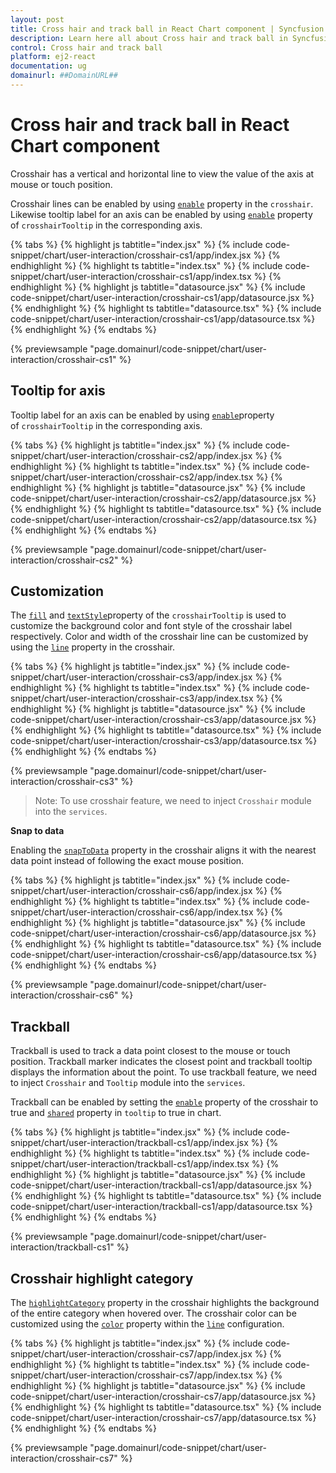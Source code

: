 ```yaml
---
layout: post
title: Cross hair and track ball in React Chart component | Syncfusion
description: Learn here all about Cross hair and track ball in Syncfusion React Chart component of Syncfusion Essential JS 2 and more.
control: Cross hair and track ball 
platform: ej2-react
documentation: ug
domainurl: ##DomainURL##
---
```


# Cross hair and track ball in React Chart component

Crosshair has a vertical and horizontal line to view the value of the axis at mouse or touch position.

Crosshair lines can be enabled by using [`enable`](https://ej2.syncfusion.com/react/documentation/api/chart/crosshairSettings/#enable) property in the `crosshair`. Likewise tooltip label for an axis can be enabled by using [`enable`](https://ej2.syncfusion.com/react/documentation/api/chart/crosshairTooltipModel/#enable) property of `crosshairTooltip` in the corresponding axis.

{% tabs %}
{% highlight js tabtitle="index.jsx" %}
{% include code-snippet/chart/user-interaction/crosshair-cs1/app/index.jsx %}
{% endhighlight %}
{% highlight ts tabtitle="index.tsx" %}
{% include code-snippet/chart/user-interaction/crosshair-cs1/app/index.tsx %}
{% endhighlight %}
{% highlight js tabtitle="datasource.jsx" %}
{% include code-snippet/chart/user-interaction/crosshair-cs1/app/datasource.jsx %}
{% endhighlight %}
{% highlight ts tabtitle="datasource.tsx" %}
{% include code-snippet/chart/user-interaction/crosshair-cs1/app/datasource.tsx %}
{% endhighlight %}
{% endtabs %}

{% previewsample "page.domainurl/code-snippet/chart/user-interaction/crosshair-cs1" %}

## Tooltip for axis

Tooltip label for an axis can be enabled by using [`enable`](https://ej2.syncfusion.com/react/documentation/api/chart/crosshairTooltipModel/#enable)property of `crosshairTooltip` in the corresponding axis.

{% tabs %}
{% highlight js tabtitle="index.jsx" %}
{% include code-snippet/chart/user-interaction/crosshair-cs2/app/index.jsx %}
{% endhighlight %}
{% highlight ts tabtitle="index.tsx" %}
{% include code-snippet/chart/user-interaction/crosshair-cs2/app/index.tsx %}
{% endhighlight %}
{% highlight js tabtitle="datasource.jsx" %}
{% include code-snippet/chart/user-interaction/crosshair-cs2/app/datasource.jsx %}
{% endhighlight %}
{% highlight ts tabtitle="datasource.tsx" %}
{% include code-snippet/chart/user-interaction/crosshair-cs2/app/datasource.tsx %}
{% endhighlight %}
{% endtabs %}

{% previewsample "page.domainurl/code-snippet/chart/user-interaction/crosshair-cs2" %}

## Customization

The [`fill`](https://ej2.syncfusion.com/react/documentation/api/chart/crosshairTooltip/#fill) and [`textStyle`](https://ej2.syncfusion.com/react/documentation/api/chart/crosshairTooltip/#textstyle)property of the `crosshairTooltip` is used to customize the background color and font style of the crosshair label respectively. Color and width of the crosshair line can be customized by using the [`line`](https://ej2.syncfusion.com/react/documentation/api/chart/crosshairSettings/#line) property in the crosshair.

{% tabs %}
{% highlight js tabtitle="index.jsx" %}
{% include code-snippet/chart/user-interaction/crosshair-cs3/app/index.jsx %}
{% endhighlight %}
{% highlight ts tabtitle="index.tsx" %}
{% include code-snippet/chart/user-interaction/crosshair-cs3/app/index.tsx %}
{% endhighlight %}
{% highlight js tabtitle="datasource.jsx" %}
{% include code-snippet/chart/user-interaction/crosshair-cs3/app/datasource.jsx %}
{% endhighlight %}
{% highlight ts tabtitle="datasource.tsx" %}
{% include code-snippet/chart/user-interaction/crosshair-cs3/app/datasource.tsx %}
{% endhighlight %}
{% endtabs %}

{% previewsample "page.domainurl/code-snippet/chart/user-interaction/crosshair-cs3" %}

>Note: To use crosshair feature, we need to inject `Crosshair` module into the `services`.

**Snap to data**

Enabling the [`snapToData`](https://ej2.syncfusion.com/react/documentation/api/chart/crosshairSettingsModel/#snaptodata) property in the crosshair aligns it with the nearest data point instead of following the exact mouse position.

{% tabs %}
{% highlight js tabtitle="index.jsx" %}
{% include code-snippet/chart/user-interaction/crosshair-cs6/app/index.jsx %}
{% endhighlight %}
{% highlight ts tabtitle="index.tsx" %}
{% include code-snippet/chart/user-interaction/crosshair-cs6/app/index.tsx %}
{% endhighlight %}
{% highlight js tabtitle="datasource.jsx" %}
{% include code-snippet/chart/user-interaction/crosshair-cs6/app/datasource.jsx %}
{% endhighlight %}
{% highlight ts tabtitle="datasource.tsx" %}
{% include code-snippet/chart/user-interaction/crosshair-cs6/app/datasource.tsx %}
{% endhighlight %}
{% endtabs %}

{% previewsample "page.domainurl/code-snippet/chart/user-interaction/crosshair-cs6" %}

## Trackball

Trackball is used to track a data point closest to the mouse or touch position. Trackball marker indicates the closest point and trackball tooltip displays the information about the point. To use trackball feature, we need to inject `Crosshair` and `Tooltip` module into the `services`.

Trackball can be enabled by setting the [`enable`](https://ej2.syncfusion.com/react/documentation/api/chart/crosshairSettings/#enable) property of the crosshair to true and [`shared`](https://ej2.syncfusion.com/react/documentation/api/chart/tooltipSettings/#shared) property in `tooltip` to true in chart.

{% tabs %}
{% highlight js tabtitle="index.jsx" %}
{% include code-snippet/chart/user-interaction/trackball-cs1/app/index.jsx %}
{% endhighlight %}
{% highlight ts tabtitle="index.tsx" %}
{% include code-snippet/chart/user-interaction/trackball-cs1/app/index.tsx %}
{% endhighlight %}
{% highlight js tabtitle="datasource.jsx" %}
{% include code-snippet/chart/user-interaction/trackball-cs1/app/datasource.jsx %}
{% endhighlight %}
{% highlight ts tabtitle="datasource.tsx" %}
{% include code-snippet/chart/user-interaction/trackball-cs1/app/datasource.tsx %}
{% endhighlight %}
{% endtabs %}

{% previewsample "page.domainurl/code-snippet/chart/user-interaction/trackball-cs1" %}

## Crosshair highlight category

The [`highlightCategory`](https://ej2.syncfusion.com/react/documentation/api/chart/crosshairSettings/#highlightcategory) property in the crosshair highlights the background of the entire category when hovered over. The crosshair color can be customized using the [`color`](https://ej2.syncfusion.com/react/documentation/api/chart/borderModel/#color) property within the [`line`](https://ej2.syncfusion.com/react/documentation/api/chart/borderModel/) configuration.

{% tabs %}
{% highlight js tabtitle="index.jsx" %}
{% include code-snippet/chart/user-interaction/crosshair-cs7/app/index.jsx %}
{% endhighlight %}
{% highlight ts tabtitle="index.tsx" %}
{% include code-snippet/chart/user-interaction/crosshair-cs7/app/index.tsx %}
{% endhighlight %}
{% highlight js tabtitle="datasource.jsx" %}
{% include code-snippet/chart/user-interaction/crosshair-cs7/app/datasource.jsx %}
{% endhighlight %}
{% highlight ts tabtitle="datasource.tsx" %}
{% include code-snippet/chart/user-interaction/crosshair-cs7/app/datasource.tsx %}
{% endhighlight %}
{% endtabs %}

{% previewsample "page.domainurl/code-snippet/chart/user-interaction/crosshair-cs7" %}